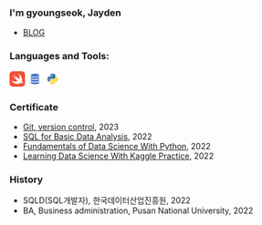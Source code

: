 ### I'm gyoungseok, Jayden
- [BLOG](https://mydataframe.tistory.com/) 

### Languages and Tools:
<code><img height="27" src="https://raw.githubusercontent.com/github/explore/80688e429a7d4ef2fca1e82350fe8e3517d3494d/topics/swift/swift.png" alt="Swift"></code>
<code><img height="27" src='https://raw.githubusercontent.com/github/explore/80688e429a7d4ef2fca1e82350fe8e3517d3494d/topics/sql/sql.png' alt='sql'></code>
<code><img height="27" src="https://raw.githubusercontent.com/github/explore/80688e429a7d4ef2fca1e82350fe8e3517d3494d/topics/python/python.png" alt="python"></code>



 
### Certificate

- [Git, version control](https://www.boostcourse.org/certificate/A20230128-742536), 2023
- [SQL for Basic Data Analysis](https://www.boostcourse.org/certificate/A20221102-415347), 2022
- [Fundamentals of Data Science With Python](https://www.boostcourse.org/certificate/A20221109-086178), 2022
- [Learning Data Science With Kaggle Practice](https://www.boostcourse.org/certificate/A20221026-394437?langCode=en), 2022


### History
- SQLD(SQL개발자), 한국데이터산업진흥원, 2022
- BA, Business administration, Pusan National University, 2022

